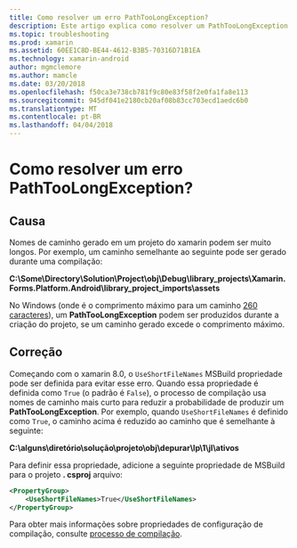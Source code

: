 ```yaml
---
title: Como resolver um erro PathTooLongException?
description: Este artigo explica como resolver um PathTooLongException que pode ocorrer durante a criação de um aplicativo.
ms.topic: troubleshooting
ms.prod: xamarin
ms.assetid: 60EE1C8D-BE44-4612-B3B5-70316D71B1EA
ms.technology: xamarin-android
author: mgmclemore
ms.author: mamcle
ms.date: 03/20/2018
ms.openlocfilehash: f50ca3e738cb781f9c80e83f58f2e0fa1fa8e113
ms.sourcegitcommit: 945df041e2180cb20af08b83cc703ecd1aedc6b0
ms.translationtype: MT
ms.contentlocale: pt-BR
ms.lasthandoff: 04/04/2018
---
```

# <a name="how-do-i-resolve-a-pathtoolongexception-error"></a>Como resolver um erro PathTooLongException?

## <a name="cause"></a>Causa

Nomes de caminho gerado em um projeto do xamarin podem ser muito longos.
Por exemplo, um caminho semelhante ao seguinte pode ser gerado durante uma compilação:

**C:\\Some\\Directory\\Solution\\Project\\obj\\Debug\\__library_projects__\\Xamarin.Forms.Platform.Android\\library_project_imports\\assets**

No Windows (onde é o comprimento máximo para um caminho [260 caracteres](https://msdn.microsoft.com/library/windows/desktop/aa365247.aspx)), um **PathTooLongException** podem ser produzidos durante a criação do projeto, se um caminho gerado excede o comprimento máximo. 

## <a name="fix"></a>Correção

Começando com o xamarin 8.0, o `UseShortFileNames` MSBuild propriedade pode ser definida para evitar esse erro. Quando essa propriedade é definida como `True` (o padrão é `False`), o processo de compilação usa nomes de caminho mais curto para reduzir a probabilidade de produzir um **PathTooLongException**.
Por exemplo, quando `UseShortFileNames` é definido como `True`, o caminho acima é reduzido ao caminho que é semelhante à seguinte:

**C:\\alguns\\diretório\\solução\\projeto\\obj\\depurar\\lp\\1\\jl\\ativos**

Para definir essa propriedade, adicione a seguinte propriedade de MSBuild para o projeto **. csproj** arquivo:

```xml
<PropertyGroup>
    <UseShortFileNames>True</UseShortFileNames>
</PropertyGroup>
```

Para obter mais informações sobre propriedades de configuração de compilação, consulte [processo de compilação](~/android/deploy-test/building-apps/build-process.md).
